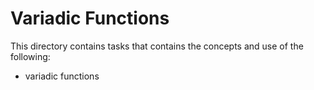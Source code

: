 # Variadic Functions

This directory contains tasks that contains the concepts and use of the following:
- variadic functions
